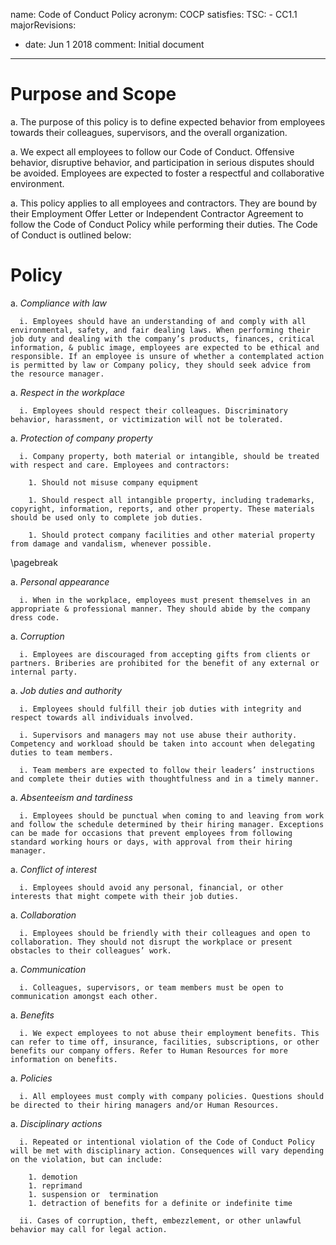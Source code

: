 
name: Code of Conduct Policy
acronym: COCP
satisfies:
  TSC:
    - CC1.1
majorRevisions:
  - date: Jun 1 2018
    comment: Initial document
---

# Purpose and Scope

  a. The purpose of this policy is to define expected behavior from employees towards their colleagues, supervisors, and the overall organization. 

  a. We expect all employees to follow our Code of Conduct. Offensive behavior, disruptive behavior, and participation in serious disputes should be avoided. Employees are expected to foster a respectful and collaborative environment. 

  a. This policy applies to all employees and contractors. They are bound by their Employment Offer Letter or Independent Contractor Agreement to follow the Code of Conduct Policy while performing their duties. The Code of Conduct is outlined below: 

# Policy

  a. *Compliance with law*
      
      i. Employees should have an understanding of and comply with all environmental, safety, and fair dealing laws. When performing their job duty and dealing with the company’s products, finances, critical information, & public image, employees are expected to be ethical and responsible. If an employee is unsure of whether a contemplated action is permitted by law or Company policy, they should seek advice from the resource manager.  

  a. *Respect in the workplace*

      i. Employees should respect their colleagues. Discriminatory behavior, harassment, or victimization will not be tolerated. 

  a. *Protection of company property*

      i. Company property, both material or intangible, should be treated with respect and care. Employees and contractors: 
      
        1. Should not misuse company equipment 
      
        1. Should respect all intangible property, including trademarks, copyright, information, reports, and other property. These materials should be used only to complete job duties. 

        1. Should protect company facilities and other material property from damage and vandalism, whenever possible. 

\pagebreak 

  a. *Personal appearance*

      i. When in the workplace, employees must present themselves in an appropriate & professional manner. They should abide by the company dress code. 

  a. *Corruption*

      i. Employees are discouraged from accepting gifts from clients or partners. Briberies are prohibited for the benefit of any external or internal party. 

  a. *Job duties and authority*

      i. Employees should fulfill their job duties with integrity and respect towards all individuals involved. 

      i. Supervisors and managers may not use abuse their authority. Competency and workload should be taken into account when delegating duties to team members. 

      i. Team members are expected to follow their leaders’ instructions and complete their duties with thoughtfulness and in a timely manner. 

  a. *Absenteeism and tardiness*

      i. Employees should be punctual when coming to and leaving from work and follow the schedule determined by their hiring manager. Exceptions can be made for occasions that prevent employees from following standard working hours or days, with approval from their hiring manager. 

  a. *Conflict of interest*

      i. Employees should avoid any personal, financial, or other interests that might compete with their job duties. 

  a. *Collaboration*

      i. Employees should be friendly with their colleagues and open to collaboration. They should not disrupt the workplace or present obstacles to their colleagues’ work. 

  a. *Communication*

      i. Colleagues, supervisors, or team members must be open to communication amongst each other. 

  a. *Benefits*

      i. We expect employees to not abuse their employment benefits. This can refer to time off, insurance, facilities, subscriptions, or other benefits our company offers. Refer to Human Resources for more information on benefits. 

  a. *Policies*

      i. All employees must comply with company policies. Questions should be directed to their hiring managers and/or Human Resources. 

  a. *Disciplinary actions*

      i. Repeated or intentional violation of the Code of Conduct Policy will be met with disciplinary action. Consequences will vary depending on the violation, but can include:  

        1. demotion
        1. reprimand
        1. suspension or  termination 
        1. detraction of benefits for a definite or indefinite time

      ii. Cases of corruption, theft, embezzlement, or other unlawful behavior may call for legal action. 






